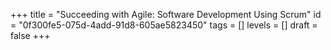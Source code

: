 +++
title = "Succeeding with Agile: Software Development Using Scrum"
id = "0f300fe5-075d-4add-91d8-605ae5823450"
tags = []
levels = []
draft = false
+++
